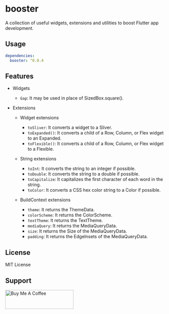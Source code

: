 # booster

A collection of useful widgets, extensions and utilities to boost Flutter app development.

## Usage

```yaml
dependencies:
  booster: ^0.0.4
```

## Features
- Widgets
  - `Gap`: It may be used in place of SizedBox.square().

- Extensions
  - Widget extensions
    - `toSliver`: It converts a widget to a Sliver.
    - `toExpanded()`: It converts a child of a Row, Column, or Flex widget to an Expanded.
    - `toFlexible()`: It converts a child of a Row, Column, or Flex widget to a Flexible.

  - String extensions
    - `toInt`: It converts the string to an integer if possible.
    - `toDouble`: It converts the string to a double if possible.
    - `toCapitalize`: It capitalizes the first character of each word in the string.
    - `toColor`: It converts a CSS hex color string to a Color if possible.

  - BuildContext extensions
    - `theme`: It returns the ThemeData.
    - `colorScheme`: It returns the ColorScheme.
    - `textTheme`: It returns the TextTheme.
    - `mediaQuery`: It returns the MediaQueryData.
    - `size`: It returns the Size of the MediaQueryData.
    - `padding`: It returns the EdgeInsets of the MediaQueryData.


## License

MIT License


## Support

<a href="https://www.buymeacoffee.com/hirokbanik" target="_blank"><img src="https://cdn.buymeacoffee.com/buttons/v2/default-yellow.png" alt="Buy Me A Coffee" style="height: 60px !important;width: 217px !important;" ></a>